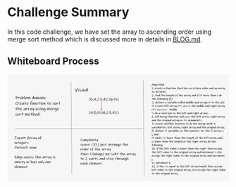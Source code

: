 # Challenge Summary
In this code challenge, we have set the array to ascending order using merge sort method which is discussed more in details in [BLOG.md](./BLOG.md).

## Whiteboard Process
![](./assets/20.png)
